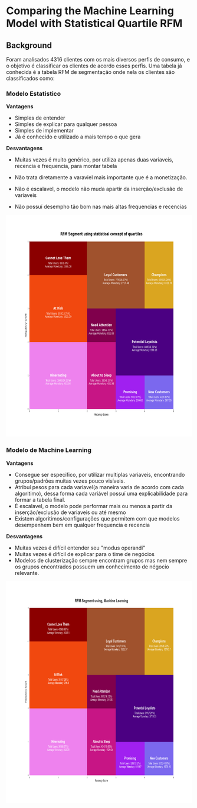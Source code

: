 # Comparing the Machine Learning Model with Statistical Quartile RFM

## Background
Foram analisados 4316 clientes com os mais diversos perfis de consumo, e o objetivo é classificar os clientes de acordo esses perfis. Uma tabela já conhecida é a tabela RFM de segmentação onde nela os clientes são classificados como: 


### Modelo Estatistico<br>
**Vantagens** 

- Simples de entender
- Simples de explicar para qualquer pessoa
- Simples de implementar
- Já é conhecido e utilizado a mais tempo o que gera

**Desvantagens**

- Muitas vezes é muito genérico, por utiliza apenas duas variaveis, recencia e frequencia, para montar tabela
- Não trata diretamente a varaviel mais importante que é a monetização.

- Não é escalavel, o modelo não muda apartir da inserção/exclusão de variaveis
- Não possuí desempho tão bom nas mais altas frequencias e recencias

<center><img src="../images/rfm_statistic.png" alt="rfm_ml" width="800" height="600"/></center>


### Modelo de Machine Learning<br>
**Vantagens** 

- Consegue ser especifico, por utilizar multiplas variaveis, encontrando grupos/padrões muitas vezes pouco visíveis.
- Atribuí pesos para cada variavel(a maneira varia de acordo com cada algoritimo), dessa forma cada variável possuí uma explicabilidade para formar a tabela final.
- É escalavel, o modelo pode performar mais ou menos a partir da inserção/exclusão de variaveis ou até mesmo 
- Existem algoritimos/configurações que permitem com que modelos desempenhem bem em qualquer frequencia e recencia

**Desvantagens**
- Muitas vezes é difícil entender seu "modus operandi"
- Muitas vezes é difícil de explicar para o time de negócios
- Modelos de clusterização sempre encontram grupos mas nem sempre os grupos encontrados possuem um conhecimento de négocio relevante.


<center><img src="../images/rfm_ml.png" alt="rfm_ml" width="800" height="600"/></center>